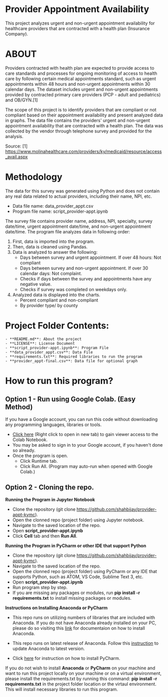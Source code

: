 # Provider Appointment Availability
This project analyzes urgent and non-urgent appointment availability for healthcare providers that are contracted with a health plan (Insurance Company).

# ABOUT

Providers contracted with health plan are expected to provide access to care standards and processes for ongoing monitoring of access to health care by following certain medical appointments standard, such as urgent appointments within 48 hours and non-urgent appointments within 30 calendar days. The dataset includes urgent and non-urgent appointments provided by contracted primary care providers (PCP - adult and pediatrics) and OB/GYN.[1]

The scope of this project is to identify providers that are compliant or not compliant based on their appointment availability and present analyzed data in graphs. The data file contains the providers' urgent and non-urgent appointment availability that are contracted with a health plan. The data was collected by the vendor through telephone survey and provided for the analysis.

Source:
[1] https://www.molinahealthcare.com/providers/ky/medicaid/resource/access_avail.aspx

# Methodology

The data for this survey was generated using Python and does not contain any real data related to actual providers, including their name, NPI, etc.

- Data file name: data_provider_appt.csv
- Program file name: script_provider-appt.ipynb

The survey file contains provider name, address, NPI, specialty, survey date/time, urgent appointment date/time, and non-urgent appointment date/time.
The program file analyzes data in following order:
1. First, data is imported into the program.
2. Then, data is cleaned using Pandas.
3. Data is analyzed to answer the following:
	- Days between survey and urgent appointment. If over 48 hours: Not compliant
	- Days between survey and non-urgent appointment. If over 30 calendar days: Not complaint.
	- Checks if days between the survey and appointments have any negative value.
	- Checks if survey was completed on weekdays only.
4. Analyzed data is displayed into the charts.
	- Percent compliant and non-compliant
	- By provider type/ by county

# Project Folder Contents:
	- **README.md**: About the project
	- **LICENSE**: License Document
	- **script_provider-appt.ipynb**: Program File
	- **data_provider_appt.csv**: Data File
	- **requirements.txt**: Required libraries to run the program
	- **provider_appt-final.csv**: Data file for optional graph

# How to run this program?

## Option 1 - Run using Google Colab. (Easy Method)

If you have a Google account, you can run this code without downloading any programming languages, libraries or tools.

- [Click here](https://colab.research.google.com/drive/16jN5pbvAwbe141f1FOvTwKW3stZ4gpF2?usp=sharing) (Right click to open in new tab) to gain viewer access to the Colab Notebook.
- You may be asked to sign in to your Google account, if you haven't done so already.
- Once the program is open.
    - Click Runtime tab.
    - Click Run All. (Program may auto-run when opened with Google Colab.)
    
## Option 2 - Cloning the repo.

**Running the Program in Jupyter Notebook**
- Clone the repository (git clone https://github.com/shahbijay/provider-appt-kymc).
- Open the clonned repo (project folder) using Jupyter notebook.
- Navigate to the saved location of the repo.
- Open **script_provider-appt.ipynb**
- Click **Cell** tab and then **Run All**.

**Running the Program in PyCharm or other IDE that support Python**
- Clone the repository (git clone https://github.com/shahbijay/provider-appt-kymc).
- Navigate to the saved location of the repo.
- Open the clonned repo (project folder) using PyCharm or any IDE that supports Python, such as ATOM, VS Code, Sublime Text 3, etc.
- Open **script_provider-appt.ipynb**
- Run program step by step.
- If you are missing any packages or modules, run **pip install -r requirements.txt** to install missing packages or modules.

**Instructions on Installing Anaconda or PyCharm**
- This repo runs on utilizing numbers of libraries that are included with Anaconda. If you do not have Anaconda already installed on your PC, please do so visiting this [link](https://docs.anaconda.com/anaconda/install/index.html) for documentaion on how to install Anaconda.
- This repo runs on latest release of Anaconda. Follow this [instruction](https://docs.anaconda.com/anaconda/install/update-version/) to update Anaconda to latest version.

- Click [here](https://www.jetbrains.com/help/pycharm/installing-uninstalling-and-upgrading-packages.html) for instruction on how to install PyCharm.

If you do not wish to install **Anaconda** or **PyCharm** on your machine and want to run this project locally on your machine or on a virtual environment, please install the requirements.txt by running this command: **pip install -r requirements.txt** in the project folder location or the virtaul environment. This will install necessary libraries to run this program.